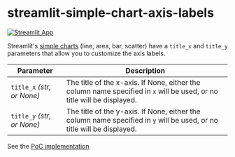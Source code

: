 # streamlit-simple-chart-axis-labels

[![Streamlit App](https://static.streamlit.io/badges/streamlit_badge_black_white.svg)](https://simple-chart-axis-labels-demo.streamlit.app)

Streamlit's [simple charts](https://docs.streamlit.io/develop/api-reference/charts#simple-chart-elements) (line, area, bar, scatter) have a `title_x` and `title_y` parameters that allow you to customize the axis labels.

| Parameter | Description |
| --- | --- |
| `title_x` *(str, or None)* | The title of the x-axis. If None, either the column name specified in ``x`` will be used, or no title will be displayed. |
| `title_y` *(str, or None)* | The title of the y-axis. If None, either the column name specified in ``y`` will be used, or no title will be displayed. |

See the [PoC implementation](https://github.com/streamlit/streamlit/compare/develop...snehan/feature/chart-titles)
